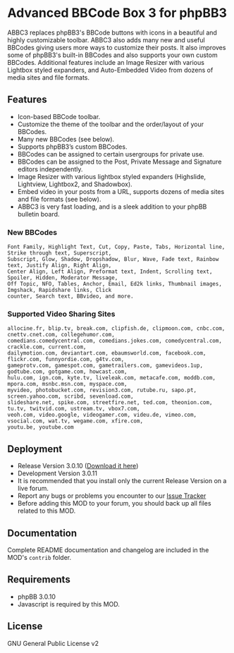 Advanced BBCode Box 3 for phpBB3
=================================

ABBC3 replaces phpBB3's BBCode buttons with icons in a beautiful and highly customizable toolbar. ABBC3 also adds many new and useful BBCodes giving users more ways to customize their posts. It also improves some of phpBB3's built-in BBCodes and also supports your own custom BBCodes. Additional features include an Image Resizer with various Lightbox styled expanders, and Auto-Embedded Video from dozens of media sites and file formats.


Features
--------

* Icon-based BBCode toolbar.
* Customize the theme of the toolbar and the order/layout of your BBCodes.
* Many new BBCodes (see below).
* Supports phpBB3’s custom BBCodes.
* BBCodes can be assigned to certain usergroups for private use.
* BBCodes can be assigned to the Post, Private Message and Signature editors independently.
* Image Resizer with various lightbox styled expanders (Highslide, Lightview, Lightbox2, and Shadowbox).
* Embed video in your posts from a URL, supports dozens of media sites and file formats (see below).
* ABBC3 is very fast loading, and is a sleek addition to your phpBB bulletin board.


### New BBCodes

	Font Family, Highlight Text, Cut, Copy, Paste, Tabs, Horizontal line, Strike through text, Superscript,
	Subscript, Glow, Shadow, Dropshadow, Blur, Wave, Fade text, Rainbow text, Justify Align, Right Align,
	Center Align, Left Align, Preformat text, Indent, Scrolling text, Spoiler, Hidden, Moderator Message,
	Off Topic, NFO, Tables, Anchor, Email, Ed2k links, Thumbnail images, Imgshack, Rapidshare links, Click
	counter, Search text, BBvideo, and more.
 
### Supported Video Sharing Sites

	allocine.fr, blip.tv, break.com, clipfish.de, clipmoon.com, cnbc.com, cnettv.cnet.com, collegehumor.com,
	comedians.comedycentral.com, comedians.jokes.com, comedycentral.com, crackle.com, current.com,
	dailymotion.com, deviantart.com, ebaumsworld.com, facebook.com, flickr.com, funnyordie.com, g4tv.com,
	gameprotv.com, gamespot.com, gametrailers.com, gamevideos.1up, godtube.com, gotgame.com, howcast.com,
	hulu.com, ign.com, kyte.tv, liveleak.com, metacafe.com, moddb.com, mpora.com, msnbc.msn.com, myspace.com,
	myvideo, photobucket.com, revision3.com, rutube.ru, sapo.pt, screen.yahoo.com, scribd, sevenload.com,
	slideshare.net, spike.com, streetfire.net, ted.com, theonion.com, tu.tv, twitvid.com, ustream.tv, vbox7.com,
	veoh.com, video.google, videogamer.com, videu.de, vimeo.com, vsocial.com, wat.tv, wegame.com, xfire.com,
	youtu.be, youtube.com		


Deployment
----------

* Release Version 3.0.10 ([Download it here](http://www.phpbb.com/customise/db/mod/advanced_bbcode_box_3/)) 
* Development Version 3.0.11
* It is recommended that you install only the current Release Version on a live forum.
* Report any bugs or problems you encounter to our [Issue Tracker](http://github.com/mssti/Advanced-BBCode-Box-3/issues)
* Before adding this MOD to your forum, you should back up all files related to this MOD.


Documentation
-------------

Complete README documentation and changelog are included in the MOD's `contrib` folder.


Requirements
------------

* phpBB 3.0.10
* Javascript is required by this MOD.

License
-------

GNU General Public License v2
